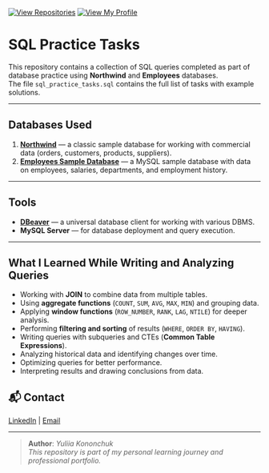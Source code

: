 [![View Repositories](https://img.shields.io/badge/View-My_Repositories-blue?logo=GitHub)](https://github.com/Yulia-Momotyuk?tab=repositories)
[![View My Profile](https://img.shields.io/badge/View-My_Profile-green?logo=GitHub)](https://github.com/Yulia-Momotyuk)
# SQL Practice Tasks

This repository contains a collection of SQL queries completed as part of database practice using **Northwind** and **Employees** databases.  
The file `sql_practice_tasks.sql` contains the full list of tasks with example solutions.

---

## Databases Used

1. **[Northwind](https://www.sql-practice.com/)** — a classic sample database for working with commercial data (orders, customers, products, suppliers).
2. **[Employees Sample Database](https://dev.mysql.com/doc/employee/en/)** — a MySQL sample database with data on employees, salaries, departments, and employment history.

---

## Tools

- **[DBeaver](https://dbeaver.io/)** — a universal database client for working with various DBMS.
- **MySQL Server** — for database deployment and query execution.

---

## What I Learned While Writing and Analyzing Queries

- Working with **JOIN** to combine data from multiple tables.
- Using **aggregate functions** (`COUNT`, `SUM`, `AVG`, `MAX`, `MIN`) and grouping data.
- Applying **window functions** (`ROW_NUMBER`, `RANK`, `LAG`, `NTILE`) for deeper analysis.
- Performing **filtering and sorting** of results (`WHERE`, `ORDER BY`, `HAVING`).
- Writing queries with subqueries and CTEs (**Common Table Expressions**).
- Analyzing historical data and identifying changes over time.
- Optimizing queries for better performance.
- Interpreting results and drawing conclusions from data.

## 📬 Contact

[LinkedIn](https://www.linkedin.com/in/yuliia-kononchuk-78913633b/) | [Email](mailto:kononchuk.yuliia@gmail.com)

---
> **Author**: _Yuliia Kononchuk_  
> _This repository is part of my personal learning journey and professional portfolio._ 

